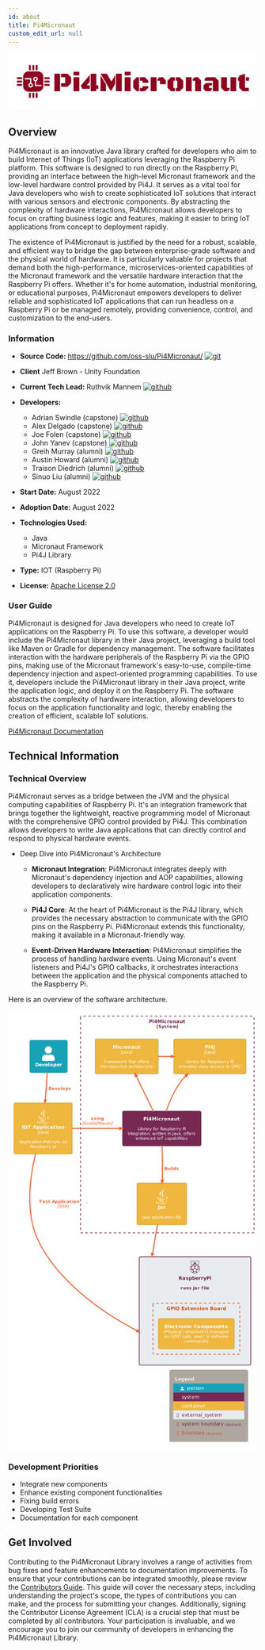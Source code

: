 ```yaml
---
id: about
title: Pi4Micronaut
custom_edit_url: null
---
```


![Pi4Micronaut-Header](header-pi4micronaut.png)

## Overview

Pi4Micronaut is an innovative Java library crafted for developers who aim to build Internet of Things (IoT) applications leveraging the Raspberry Pi platform. This software is designed to run directly on the Raspberry Pi, providing an interface between the high-level Micronaut framework and the low-level hardware control provided by Pi4J. It serves as a vital tool for Java developers who wish to create sophisticated IoT solutions that interact with various sensors and electronic components. By abstracting the complexity of hardware interactions, Pi4Micronaut allows developers to focus on crafting business logic and features, making it easier to bring IoT applications from concept to deployment rapidly.

The existence of Pi4Micronaut is justified by the need for a robust, scalable, and efficient way to bridge the gap between enterprise-grade software and the physical world of hardware. It is particularly valuable for projects that demand both the high-performance, microservices-oriented capabilities of the Micronaut framework and the versatile hardware interaction that the Raspberry Pi offers. Whether it's for home automation, industrial monitoring, or educational purposes, Pi4Micronaut empowers developers to deliver reliable and sophisticated IoT applications that can run headless on a Raspberry Pi or be managed remotely, providing convenience, control, and customization to the end-users.

### Information

- **Source Code:** <https://github.com/oss-slu/Pi4Micronaut/> [<img src="/img/git-alt.svg" alt="git" width="25" height="25" />](https://github.com/oss-slu/Pi4Micronaut/)
- **Client** Jeff Brown - Unity Foundation
- **Current Tech Lead:** Ruthvik Mannem [<img src="/img/github.svg" alt="github" width="25" height="25" />](https://github.com/ruthvikm)
- **Developers:**
  - Adrian Swindle (capstone) [<img src="/img/github.svg" alt="github" width="25" height="25" />](https://github.com/SwindleA) 
  - Alex Delgado (capstone) [<img src="/img/github.svg" alt="github" width="25" height="25" />](https://github.com/adelgadoj3)
  - Joe Folen (capstone) [<img src="/img/github.svg" alt="github" width="25" height="25" />](https://github.com/joefol) 
  - John Yanev (capstone) [<img src="/img/github.svg" alt="github" width="25" height="25" />](https://github.com/jyanev) 
  - Greih Murray (alumni) [<img src="/img/github.svg" alt="github" width="25" height="25" />](https://github.com/GreihMurray) 
  - Austin Howard (alumni) [<img src="/img/github.svg" alt="github" width="25" height="25" />](https://github.com/austinjhoward) 
  - Traison Diedrich  (alumni) [<img src="/img/github.svg" alt="github" width="25" height="25" />](https://github.com/traison-diedrich)
  - Sinuo Liu (alumni) [<img src="/img/github.svg" alt="github" width="25" height="25" />](https://github.com/liusinuo2000) 
  
- **Start Date:** August 2022
- **Adoption Date:** August 2022
- **Technologies Used:**
  - Java
  - Micronaut Framework
  - Pi4J Library
- **Type:** IOT (Raspberry Pi)
- **License:** [Apache License 2.0](https://opensource.org/license/apache-2-0/)

### User Guide

Pi4Micronaut is designed for Java developers who need to create IoT applications on the Raspberry Pi. To use this software, a developer would include the Pi4Micronaut library in their Java project, leveraging a build tool like Maven or Gradle for dependency management. The software facilitates interaction with the hardware peripherals of the Raspberry Pi via the GPIO pins, making use of the Micronaut framework's easy-to-use, compile-time dependency injection and aspect-oriented programming capabilities. To use it, developers include the Pi4Micronaut library in their Java project, write the application logic, and deploy it on the Raspberry Pi. The software abstracts the complexity of hardware interaction, allowing developers to focus on the application functionality and logic, thereby enabling the creation of efficient, scalable IoT solutions.


[Pi4Micronaut Documentation](https://oss-slu.github.io/Pi4Micronaut/index.html)

## Technical Information

### Technical Overview

Pi4Micronaut serves as a bridge between the JVM and the physical computing capabilities of Raspberry Pi. It's an integration framework that brings together the lightweight, reactive programming model of Micronaut with the comprehensive GPIO control provided by Pi4J. This combination allows developers to write Java applications that can directly control and respond to physical hardware events.

- Deep Dive into Pi4Micronaut's Architecture

  - **Micronaut Integration**: Pi4Micronaut integrates deeply with Micronaut's dependency injection and AOP capabilities, allowing developers to declaratively wire hardware control logic into their application components.

  - **Pi4J Core**: At the heart of Pi4Micronaut is the Pi4J library, which provides the necessary abstraction to communicate with the GPIO pins on the Raspberry Pi. Pi4Micronaut extends this functionality, making it available in a Micronaut-friendly way.

  - **Event-Driven Hardware Interaction**: Pi4Micronaut simplifies the process of handling hardware events. Using Micronaut's event listeners and Pi4J's GPIO callbacks, it orchestrates interactions between the application and the physical components attached to the Raspberry Pi.

Here is an overview of the software architecture.

![Software Architecture](architecture.png)

### Development Priorities

- Integrate new components
- Enhance existing component functionalities
- Fixing build errors
- Developing Test Suite
- Documentation for each component

## Get Involved

Contributing to the Pi4Micronaut Library involves a range of activities from bug fixes and feature enhancements to documentation improvements. To ensure that your contributions can be integrated smoothly, please review the [Contributors Guide](https://oss-slu.github.io/Pi4Micronaut/index.html#_contribute_to_the_pi4micronaut_library). This guide will cover the necessary steps, including understanding the project's scope, the types of contributions you can make, and the process for submitting your changes. Additionally, signing the Contributor License Agreement (CLA) is a crucial step that must be completed by all contributors. Your participation is invaluable, and we encourage you to join our community of developers in enhancing the Pi4Micronaut Library.
